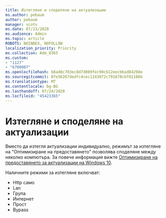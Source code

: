 ```yaml
---
title: Изтегляне и споделяне на актуализации
ms.author: pebaum
author: pebaum
manager: scotv
ms.date: 07/23/2020
ms.audience: Admin
ms.topic: article
ROBOTS: NOINDEX, NOFOLLOW
localization_priority: Priority
ms.collection: Adm_O365
ms.custom:
- "1127"
- "6700007"
ms.openlocfilehash: b8ad8c703ec8d7d089fec90cb12eecb6ad84298e
ms.sourcegitcommit: 07e56267dedfc4cec1143072c791670cbf81186b
ms.translationtype: MT
ms.contentlocale: bg-BG
ms.lasthandoff: 07/24/2020
ms.locfileid: "45423365"
---
```

# <a name="download-and-share-updates"></a>Изтегляне и споделяне на актуализации

Вместо да изтегля актуализации индивидуално, режимът за изтегляне на "Оптимизиране на предоставянето" позволява споделяне между няколко компютъра. За повече информация вижте [Оптимизиране на предоставянето за актуализации на Windows 10](https://docs.microsoft.com/windows/deployment/update/waas-delivery-optimization).  

Наличните режими за изтегляне включват:  
- Http само  
- Lan  
- Група  
- Интернет  
- Прост  
- Bypass